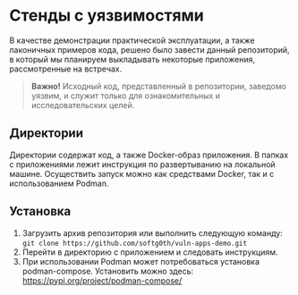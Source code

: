 # Стенды с уязвимостями

В качестве демонстрации практической эксплуатации, а также лаконичных примеров кода, решено было завести данный репозиторий, в который мы планируем выкладывать некоторые приложения, рассмотренные на встречах.
>**Важно!**  Исходный код, представленный в репозитории, заведомо уязвим, и служит только для ознакомительных и исследовательских целей.

## Директории

Директории содержат код, а также Docker-образ приложения. В папках с приложениями лежит инструкция по развертыванию на локальной машине. Осуществить запуск можно как средствами Docker, так и с использованием Podman. 

## Установка
1. Загрузить архив репозитория или выполнить следующую команду:
	`git clone https://github.com/softg0th/vuln-apps-demo.git`
2. Перейти в директорию с приложением и следовать инструкциям.
3. При использовании Podman может потребоваться установка podman-compose. Установить можно здесь:
   https://pypi.org/project/podman-compose/